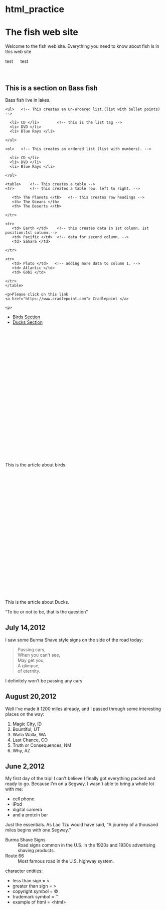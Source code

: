 # html_practice
<!doctype html>
<html>
<head>
<title> My web page</title>
</head>
<body>
<h1> The fish web site </h1>
<p> Welcome to the fish web site. Everything you need to know about fish is in this web site   </p>
test &nbsp&nbsp&nbsp&nbsp    test   <!--(&nbsp)This will add spaces between text-->
<br>
<br>
<br>
<!--This is the start of the html code for the second section and we will start each section with a header tag.
-->
<h2> This is a section on Bass fish</h2>
<p> Bass fish live in lakes. </p>

	<ul>   <!-- This creates an Un-ordered list.(list with bullet points) -->
	
	  <li> CD </li>        <!-- this is the list tag -->
	  <li> DVD </li>
	  <li> Blue Rays </li>
	  
	</ul>
	
	<ol>   <!-- This creates an ordered list (list with numbers). -->  
	
	  <li> CD </li>
	  <li> DVD </li>
	  <li> Blue Rays </li>
	
	</ol>
	
	<table>    <!-- This creates a table -->
	<tr>       <!-- this creates a table row. left to right. -->
	
	   <th> The Planets </th>   <!-- this creates row headings -->
	   <th> The Oceans </th>
	   <th> The Deserts </th>
	   
	</tr>
	
	<tr>
	   <td> Earth </td>    <!-- this creates data in 1st column. 1st position:1st column.-->
	   <td> Pacific </td>  <!-- data for second column. -->
	   <td> Sahara </td>
	   
	</tr>
	
	<tr>
	   <td> Pluto </td>   <!-- adding more data to column 1. -->
	   <td> Atlantic </td>
	   <td> Gobi </td>
	   
	</tr>
	</table>
	
	<p>Please click on this link
	<a href="https://www.cradlepoint.com"> Cradlepoint </a>
	
	<p>
<ul>

   <li> <a href="#Birds">Birds Section </a> </li>   <!-- this will create links to sections in web page.-->
   <li> <a href="#Ducks">Ducks Section </a> </li>
   
</ul>
<br>
<br>
<br>
<br>
<br>
<br>
<br>
<br>
<br>
<br>
<br>
<br>
<br>
<br>
<br>
<br>
<br>
<br>
<br>
<br>
<br>
<br>
<br>
<br>
<p><a name="Birds"> This is the article about birds. </a></p>  <!-- the "name" will look for match link from above. -->
<br>
<br>
<br>
<br>
<br>
<br>
<br>
<br>
<br>
<br>
<br>
<br>
<br>
<br>
<br>
<br>
<br>
<br>
<br>
<br>
<br>
<br>
<br>
<p><a name="Ducks"> This is the article about Ducks. </a></p>
<q>To be or not to be, that is the question</q>  <!-- this  is used for short quotes -->
 <br>
 <gr>
 <h2><b>July 14,2012</b></h2>
 <p>
 I saw some Burma Shave style signs on the side of the road today:
</p>
 <blockquote>        <!-- this is used for long quotes -->
 	Passing cars,<br>
 	When you can't see,<br>
 	May get you,<br>
 	A glimpse,<br>
 	of eternity.
 </blockquote>
 <p>
 I definitely won't be passing any cars.
</p>
<h2><b>August 20,2012</b></h2>
<p>
	Well I've made it 1200 miles already, and I passed through some interesting places on the way:<br>
</p>
<ol>
	<li>Magic City, ID</li>
	<li>Bountiful, UT</li>
	<li>Walla Walla, WA</li>
	<li>Last Chance, CO</li>
	<li>Truth or Consequences, NM</li>
	<li>Why, AZ</li>
</ol>
<h2><b>June 2,2012</b></h2>
<p>
	My first day of the trip! I can't believe I finally got everything packed and ready to go. Because I'm on a Segway, I wasn't able to bring a whole lot with me:<br>
</p>
<ul>
	<li>cell phone</li>
	<li>iPod</li>
	<li>digital camera</li>
	<li>and a protein bar</li>
</ul>
<p>
	Just the essentials. As Lao Tzu would have said, <q>A journey of a thousand miles begins with one Segway.</q>
</p>
<dl>  <!-- this creates a definition list -->
	<dt>Burma Shave Signs</dt>  <!-- this creates a definition term -->
	<dd>Road signs common in the U.S. in the 1920s and 1930s advertising shaving products.</dd>  <!-- this creates a definition description -->
	<dt>Route 66</dt>
	<dd>Most famous road in the U.S. highway system.</dd>
</dl>
<p>
	character entities:<br>
</p>
	<ul>
		<li>less than sign = &lt;</li>
		<li>greater than sign = &gt;</li>
		<li>copyright symbol = &copy;</li>
		<li>trademark symbol = &#8482;</li>
		<li>example of html = &lt;html&gt;</li>
	</ul>
</body>



</html>
